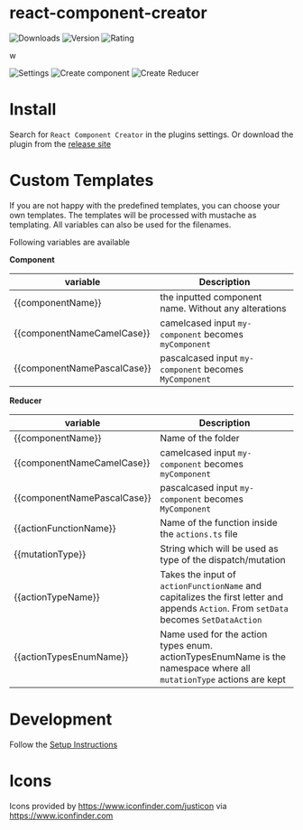 # react-component-creator

![Downloads](https://img.shields.io/jetbrains/plugin/d/13965-react-component-creator?style=for-the-badge)
![Version](https://img.shields.io/jetbrains/plugin/v/13965-react-component-creator?style=for-the-badge)
![Rating](https://img.shields.io/jetbrains/plugin/r/rating/13965-react-component-creator?style=for-the-badge)


w


![Settings](https://github.com/component-creator-plugin/react-component-creator-plugin/blob/master/doc/settings.png?raw=true "")
![Create component](https://github.com/component-creator-plugin/react-component-creator-plugin/blob/master/doc/create_component.gif?raw=true "")
![Create Reducer](https://github.com/component-creator-plugin/react-component-creator-plugin/blob/master/doc/create_reducer.gif?raw=true "")

# Install
Search for `React Component Creator` in the plugins settings. Or download the plugin from the [release site](https://github.com/component-creator-plugin/react-component-creator-plugin/releases)

# Custom Templates
If you are not happy with the predefined templates, you can choose your
own templates. The templates will be processed with mustache as templating.
All variables can also be used for the filenames.

Following variables are available


**Component**

| variable | Description |
|---|---|
| {{componentName}} | the inputted component name. Without any alterations |
| {{componentNameCamelCase}} | camelcased input `my-component` becomes `myComponent` |
| {{componentNamePascalCase}} | pascalcased input `my-component` becomes `MyComponent` |

**Reducer**

| variable | Description |
|---|---|
| {{componentName}} | Name of the folder |
| {{componentNameCamelCase}} | camelcased input `my-component` becomes `myComponent` |
| {{componentNamePascalCase}} | pascalcased input `my-component` becomes `MyComponent` |
| {{actionFunctionName}} | Name of the function inside the `actions.ts` file |
| {{mutationType}} | String which will be used as type of the dispatch/mutation |
| {{actionTypeName}} | Takes the input of `actionFunctionName` and capitalizes the first letter and appends `Action`. From `setData` becomes `SetDataAction` |
| {{actionTypesEnumName}} | Name used for the action types enum. actionTypesEnumName is the namespace where all `mutationType` actions are kept |


# Development
Follow the [Setup Instructions](./doc/DEVELOPMENT.md)

# Icons
Icons provided by https://www.iconfinder.com/justicon via https://www.iconfinder.com

